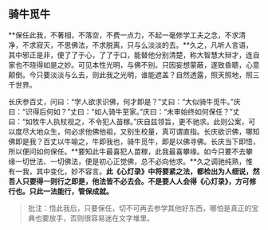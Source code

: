 ##  骑牛觅牛

**保任此我，不著相，不落空，不费一点力，不起一毫修学工夫之念，不求清净，不求寂灭，不思佛法，不求脱离，只与么淡淡的去。**久之，凡听人言语，其中邪正是非，便了了于心，了了于口，能替他分别清楚，称大智慧大辩才，连自家也不晓得如是之妙。可见本性光明，与佛不别。只因妄想蒙蔽，遂致昏聩，心意颠倒。今只要淡淡与么去，则此我之光明，谁能遮盖？自然透露，照天照地，照三千世界。

长庆参百丈，问曰：“学人欲求识佛，何才即是？”丈曰：“大似骑牛觅牛。”庆曰：“识得后何如？”丈曰：“如人骑牛至家。”庆曰：“未审始终如何保任？”丈曰：“如牧牛人执杖视之，不令犯人苗稼。”庆自兹领旨，更不驰求。此则公案，可以度尽大地众生，何必求他佛他祖，又别生校量，真可谓直指。长庆欲识佛，哪知佛即是我？百丈以牛喻之，牛即我也，骑牛觅牛，即是以佛寻佛。长庆当下即悟，所以便问如何保任。**要知此牛最喜犯人苗稼，此我最喜攀缘。如今只要不去攀缘一切世法、一切佛法，便是初心正觉佛，总不必向他求。**久之调驰纯熟，惟有一我，其中变化，妙不容言。**此《心灯录》中将要紧之法，都检出为人细说，然吾人只要得一则行之即是，他法皆不必去会。不是要人人会得《心灯录》，方可修行也。只此一法能行，管保成就。**

> 批注：悟此我后，只要保任，切不可再去参学其他好东西，哪怕是真正的宝典也要放手，否则很容易迷在文字堆里。

